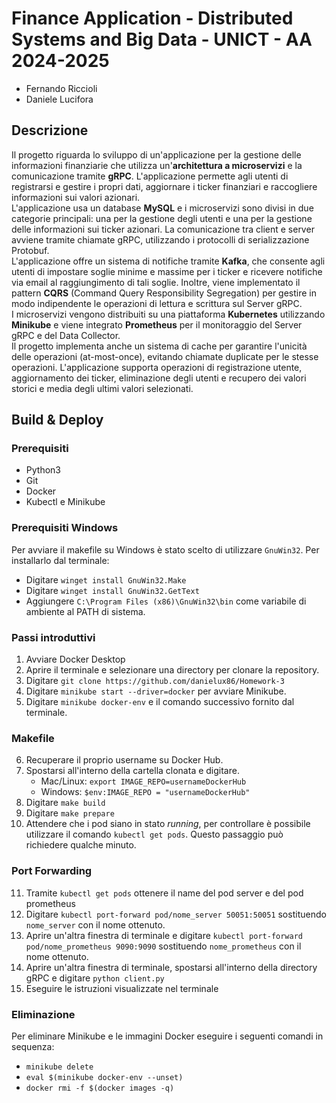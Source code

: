# Finance Application - Distributed Systems and Big Data - UNICT - AA 2024-2025
- Fernando Riccioli
- Daniele Lucifora

## Descrizione
Il progetto riguarda lo sviluppo di un'applicazione per la gestione delle informazioni finanziarie che utilizza un'**architettura a microservizi** e la comunicazione tramite **gRPC**. L'applicazione permette agli utenti di registrarsi e gestire i propri dati, aggiornare i ticker finanziari e raccogliere informazioni sui valori azionari.<br>
L'applicazione usa un database **MySQL** e i microservizi sono divisi in due categorie principali: una per la gestione degli utenti e una per la gestione delle informazioni sui ticker azionari. La comunicazione tra client e server avviene tramite chiamate gRPC, utilizzando i protocolli di serializzazione Protobuf.<br>
L'applicazione offre un sistema di notifiche tramite **Kafka**, che consente agli utenti di impostare soglie minime e massime per i ticker e ricevere notifiche via email al raggiungimento di tali soglie. Inoltre, viene implementato il pattern **CQRS** (Command Query Responsibility Segregation) per gestire in modo indipendente le operazioni di lettura e scrittura sul Server gRPC. <br>
I microservizi vengono distribuiti su una piattaforma **Kubernetes** utilizzando **Minikube** e viene integrato **Prometheus** per il monitoraggio del Server gRPC e del Data Collector.<br>
Il progetto implementa anche un sistema di cache per garantire l'unicità delle operazioni (at-most-once), evitando chiamate duplicate per le stesse operazioni. L'applicazione supporta operazioni di registrazione utente, aggiornamento dei ticker, eliminazione degli utenti e recupero dei valori storici e media degli ultimi valori selezionati.

## Build & Deploy
### Prerequisiti
- Python3
- Git
- Docker
- Kubectl e Minikube

### Prerequisiti Windows
Per avviare il makefile su Windows è stato scelto di utilizzare `GnuWin32`. Per installarlo dal terminale:
- Digitare `winget install GnuWin32.Make`
- Digitare `winget install GnuWin32.GetText` <!-- Necessario per envsubst -->
- Aggiungere `C:\Program Files (x86)\GnuWin32\bin` come variabile di ambiente al PATH di sistema. 

### Passi introduttivi
1. Avviare Docker Desktop
2. Aprire il terminale e selezionare una directory per clonare la repository.
3. Digitare `git clone https://github.com/danielux86/Homework-3`
4. Digitare `minikube start --driver=docker` per avviare Minikube.
5. Digitare `minikube docker-env` e il comando successivo fornito dal terminale.

### Makefile
6. Recuperare il proprio username su Docker Hub.
7. Spostarsi all'interno della cartella clonata e digitare.
    - Mac/Linux: `export IMAGE_REPO=usernameDockerHub` <!-- Definiamo una variabile d'ambiente IMAGE_REPO -->
    - Windows: `$env:IMAGE_REPO = "usernameDockerHub"`
8. Digitare `make build` <!-- per creare le immagini Docker, effettuare il tagging delle immagini ed il push alla repository remota. -->
9. Digitare `make prepare` <!-- per caricare le immagini Docker nel Minikube ed applicare i manifest. -->
10. Attendere che i pod siano in stato _running_, per controllare è possibile utilizzare il comando `kubectl get pods`. Questo passaggio può richiedere qualche minuto. 

### Port Forwarding
11. Tramite `kubectl get pods` ottenere il name del pod server e del pod prometheus
12. Digitare `kubectl port-forward pod/nome_server 50051:50051` sostituendo `nome_server` con il nome ottenuto.
13. Aprire un'altra finestra di terminale e digitare `kubectl port-forward pod/nome_prometheus 9090:9090` sostituendo `nome_prometheus` con il nome ottenuto.
14. Aprire un'altra finestra di terminale, spostarsi all'interno della directory gRPC e digitare `python client.py`
15. Eseguire le istruzioni visualizzate nel terminale

### Eliminazione 
Per eliminare Minikube e le immagini Docker eseguire i seguenti comandi in sequenza:
- `minikube delete`
- `eval $(minikube docker-env --unset)` 
- `docker rmi -f $(docker images -q)` 
